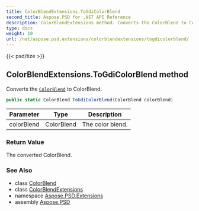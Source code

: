 ```yaml
---
title: ColorBlendExtensions.ToGdiColorBlend
second_title: Aspose.PSD for .NET API Reference
description: ColorBlendExtensions method. Converts the ColorBlend to ColorBlend
type: docs
weight: 10
url: /net/aspose.psd.extensions/colorblendextensions/togdicolorblend/
---
```

{{< psd/tize >}}
## ColorBlendExtensions.ToGdiColorBlend method

Converts the [`ColorBlend`](../../../aspose.psd/colorblend/) to ColorBlend.

```csharp
public static ColorBlend ToGdiColorBlend(ColorBlend colorBlend)
```

| Parameter | Type | Description |
| --- | --- | --- |
| colorBlend | ColorBlend | The color blend. |

### Return Value

The converted ColorBlend.

### See Also

* class [ColorBlend](../../../aspose.psd/colorblend/)
* class [ColorBlendExtensions](../)
* namespace [Aspose.PSD.Extensions](../../../aspose.psd.extensions/)
* assembly [Aspose.PSD](../../../)


